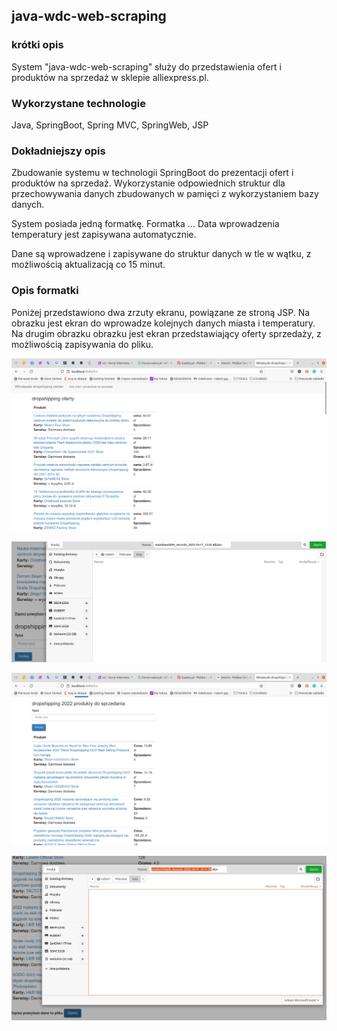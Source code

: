 ## java-wdc-web-scraping

### krótki opis

System "java-wdc-web-scraping" służy do przedstawienia ofert i produktów na sprzedaż w sklepie alliexpress.pl.

### Wykorzystane technologie

Java, SpringBoot, Spring MVC, SpringWeb, JSP

### Dokładniejszy opis

Zbudowanie systemu w technologii SpringBoot do prezentacji
ofert i produktów na sprzedaż. Wykorzystanie odpowiednich struktur dla przechowywania danych
zbudowanych w pamięci z wykorzystaniem bazy danych.

System posiada jedną formatkę. Formatka ... Data wprowadzenia temperatury jest
zapisywana automatycznie.

Dane są wprowadzene i zapisywane do struktur danych w tle w wątku, z możliwością aktualizacją co 15 minut.

### Opis formatki

Poniżej przedstawiono dwa zrzuty ekranu, powiązane ze stroną JSP.
Na obrazku jest ekran do wprowadze kolejnych danych miasta i temperatury.
Na drugim obrazku obrazku jest ekran przedstawiający oferty sprzedaży,
z możliwością zapisywania do pliku.

![Ekran prezentacji ofert do sprzedaży](https://github.com/ga1robe/java-wdc-web-scraping/blob/master/screenshots/dropshipping_oferty.png)

![Ekran prezentacji ofert do sprzedaży z zapisem do pliku](https://github.com/ga1robe/java-wdc-web-scraping/blob/master/screenshots/dropshipping_oferts_zapis_do_pliku.png)

![Ekran prezentacji produktów do sprzedaży](https://github.com/ga1robe/java-wdc-web-scraping/blob/master/screenshots/dropshipping_products_to_sell.png)

![Ekran prezentacji produktów do sprzedaży z zapisem do pliku](https://github.com/ga1robe/java-wdc-web-scraping/blob/master/screenshots/dropshipping_products_to_sell_zapis_do_pliku.png)

